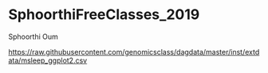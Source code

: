 # SphoorthiFreeClasses_2019
Sphoorthi Oum

https://raw.githubusercontent.com/genomicsclass/dagdata/master/inst/extdata/msleep_ggplot2.csv
